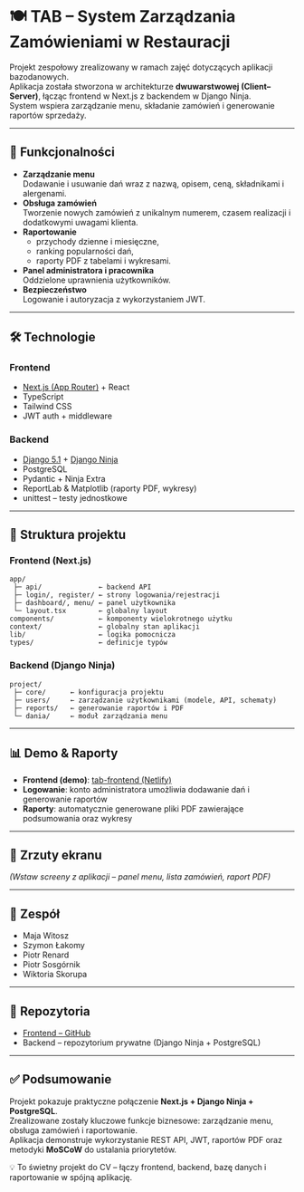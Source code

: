 # 🍽️ TAB – System Zarządzania Zamówieniami w Restauracji  

Projekt zespołowy zrealizowany w ramach zajęć dotyczących aplikacji bazodanowych.  
Aplikacja została stworzona w architekturze **dwuwarstwowej (Client–Server)**, łącząc frontend w Next.js z backendem w Django Ninja.  
System wspiera zarządzanie menu, składanie zamówień i generowanie raportów sprzedaży.  

---

## 🚀 Funkcjonalności

- **Zarządzanie menu**  
  Dodawanie i usuwanie dań wraz z nazwą, opisem, ceną, składnikami i alergenami.  
- **Obsługa zamówień**  
  Tworzenie nowych zamówień z unikalnym numerem, czasem realizacji i dodatkowymi uwagami klienta.  
- **Raportowanie**  
  - przychody dzienne i miesięczne,  
  - ranking popularności dań,  
  - raporty PDF z tabelami i wykresami.  
- **Panel administratora i pracownika**  
  Oddzielone uprawnienia użytkowników.  
- **Bezpieczeństwo**  
  Logowanie i autoryzacja z wykorzystaniem JWT.  

---

## 🛠️ Technologie

### Frontend
- [Next.js (App Router)](https://nextjs.org/) + React  
- TypeScript  
- Tailwind CSS  
- JWT auth + middleware  

### Backend
- [Django 5.1](https://www.djangoproject.com/) + [Django Ninja](https://django-ninja.dev/)  
- PostgreSQL  
- Pydantic + Ninja Extra  
- ReportLab & Matplotlib (raporty PDF, wykresy)  
- unittest – testy jednostkowe  

---

## 📂 Struktura projektu

### Frontend (Next.js)
```
app/
 ├─ api/              ← backend API
 ├─ login/, register/ ← strony logowania/rejestracji
 ├─ dashboard/, menu/ ← panel użytkownika
 └─ layout.tsx        ← globalny layout
components/           ← komponenty wielokrotnego użytku
context/              ← globalny stan aplikacji
lib/                  ← logika pomocnicza
types/                ← definicje typów
```

### Backend (Django Ninja)
```
project/
 ├─ core/      ← konfiguracja projektu
 ├─ users/     ← zarządzanie użytkownikami (modele, API, schematy)
 ├─ reports/   ← generowanie raportów i PDF
 └─ dania/     ← moduł zarządzania menu
```

---

## 📊 Demo & Raporty

- **Frontend (demo)**: [tab-frontend (Netlify)](https://tab-frontentd.netlify.app/)  
- **Logowanie**: konto administratora umożliwia dodawanie dań i generowanie raportów  
- **Raporty**: automatycznie generowane pliki PDF zawierające podsumowania oraz wykresy  

---

## 📸 Zrzuty ekranu

*(Wstaw screeny z aplikacji – panel menu, lista zamówień, raport PDF)*  

---

## 👥 Zespół

- Maja Witosz  
- Szymon Łakomy 
- Piotr Renard  
- Piotr Sosgórnik  
- Wiktoria Skorupa  

---

## 🔗 Repozytoria

- [Frontend – GitHub](https://github.com/majawitosz/tab-frontend)  
- Backend – repozytorium prywatne (Django Ninja + PostgreSQL)  

---

## ✅ Podsumowanie

Projekt pokazuje praktyczne połączenie **Next.js + Django Ninja + PostgreSQL**.  
Zrealizowane zostały kluczowe funkcje biznesowe: zarządzanie menu, obsługa zamówień i raportowanie.  
Aplikacja demonstruje wykorzystanie REST API, JWT, raportów PDF oraz metodyki **MoSCoW** do ustalania priorytetów.  

💡 To świetny projekt do CV – łączy frontend, backend, bazę danych i raportowanie w spójną aplikację.  
